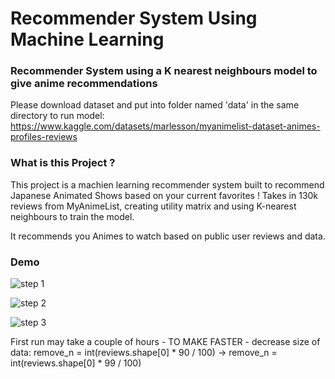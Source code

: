 # Recommender System Using Machine Learning

### Recommender System using a K nearest neighbours model to give anime recommendations

Please download dataset and put into folder named 'data' in the same directory to run model: 
https://www.kaggle.com/datasets/marlesson/myanimelist-dataset-animes-profiles-reviews

### What is this Project ?

This project is a machien learning recommender system built to recommend Japanese Animated Shows based on your current favorites !
Takes in 130k reviews from MyAnimeList, creating utility matrix and using K-nearest neighbours to train the model.

It recommends you Animes to watch based on public user reviews and data.

### Demo
![step 1](https://github.com/SeanMiffuine/RecommenderSystemAnime/blob/main/step1.jpg?raw=true)

![step 2](https://github.com/SeanMiffuine/RecommenderSystemAnime/blob/main/step2.jpg?raw=true)

![step 3](https://github.com/SeanMiffuine/RecommenderSystemAnime/blob/main/step3.jpg?raw=true)





First run may take a couple of hours - TO MAKE FASTER - decrease size of data: remove_n = int(reviews.shape[0] * 90 / 100) -> remove_n = int(reviews.shape[0] * 99 / 100)
